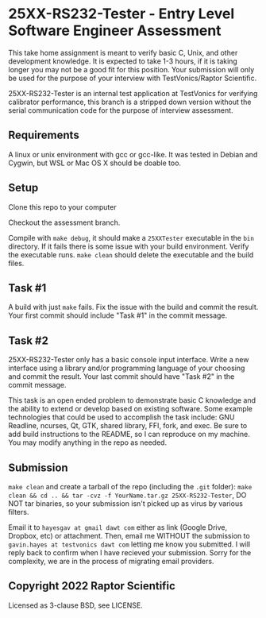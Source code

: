 # 25XX-RS232-Tester - Entry Level Software Engineer Assessment

This take home assignment is meant to verify basic C, Unix, and other development knowledge. It is expected to take 1-3 hours, if it is taking longer you may not be a good fit for this position. Your submission will only be used for the purpose of your interview with TestVonics/Raptor Scientific.

25XX-RS232-Tester is an internal test application at TestVonics for verifying calibrator performance, this branch is a stripped down version without the serial communication code for the purpose of interview assessment.

## Requirements

A linux or unix environment with gcc or gcc-like. It was tested in Debian and Cygwin, but WSL or Mac OS X should be doable too.

## Setup
Clone this repo to your computer

Checkout the assessment branch.

Compile with `make debug`, it should make a `25XXTester` executable in the `bin` directory. If it fails there is some issue with your build environment. Verify the executable runs. `make clean` should delete the executable and the build files.

## Task #1

A build with just `make` fails. Fix the issue with the build and commit the result. Your first commit should include "Task #1" in the commit message.

## Task #2

25XX-RS232-Tester only has a basic console input interface. Write a new interface using a library and/or programming language of your choosing and commit the result. Your last commit should have "Task #2" in the commit message.

This task is an open ended problem to demonstrate basic C knowledge and the ability to extend or develop based on existing software. Some example technologies that could be used to accomplish the task include: GNU Readline, ncurses, Qt, GTK, shared library, FFI, fork, and exec. Be sure to add build instructions to the README, so I can reproduce on my machine. You may modify anything in the repo as needed.

## Submission

`make clean` and create a tarball of the repo (including the `.git` folder): `make clean && cd .. && tar -cvz -f YourName.tar.gz 25XX-RS232-Tester`, DO NOT tar binaries, so your submission isn't picked up as virus by various filters.

Email it to `hayesgav at gmail dawt com` either as link (Google Drive, Dropbox, etc) or attachment. Then, email me WITHOUT the submission to `gavin.hayes at testvonics dawt com` letting me know you submitted. I will reply back to confirm when I have recieved your submission. Sorry for the complexity, we are in the process of migrating email providers.

## Copyright 2022 Raptor Scientific

Licensed as 3-clause BSD, see LICENSE.